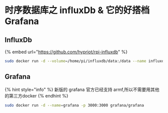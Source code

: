 # 时序数据库之 influxDb & 它的好搭档 Grafana

## InfluxDb

{% embed url="https://github.com/hypriot/rpi-influxdb" %}

```bash
sudo docker run -d --volume=/home/pi/influxdb/data:/data --name influxdb -p 8086:8086 -e ADMIN_USER="root" -e INFLUXDB_INIT_PWD="1234567890" hypriot/rpi-influxdb
```

## Grafana

{% hint style="info" %}
新版的 grafana 官方已经支持 armf,所以不需要用其他的第三方docker
{% endhint %}

```bash
sudo docker run -d --name=grafana -p 3000:3000 grafana/grafana
```

